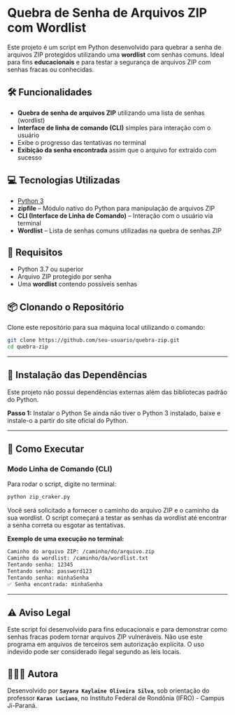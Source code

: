 # Quebra de Senha de Arquivos ZIP com Wordlist

Este projeto é um script em Python desenvolvido para quebrar a senha de arquivos ZIP protegidos utilizando uma **wordlist** com senhas comuns. Ideal para fins **educacionais** e para testar a segurança de arquivos ZIP com senhas fracas ou conhecidas.

## 🛠 Funcionalidades
- **Quebra de senha de arquivos ZIP** utilizando uma lista de senhas (wordlist)
- **Interface de linha de comando (CLI)** simples para interação com o usuário
- Exibe o progresso das tentativas no terminal
- **Exibição da senha encontrada** assim que o arquivo for extraído com sucesso

## 💻 Tecnologias Utilizadas
- [Python 3](https://www.python.org/)
- **zipfile** – Módulo nativo do Python para manipulação de arquivos ZIP
- **CLI (Interface de Linha de Comando)** – Interação com o usuário via terminal
- **Wordlist** – Lista de senhas comuns utilizadas na quebra de senhas ZIP

## 🧾 Requisitos
- Python 3.7 ou superior
- Arquivo ZIP protegido por senha
- Uma **wordlist** contendo possíveis senhas

## 📦 Clonando o Repositório

Clone este repositório para sua máquina local utilizando o comando:

```bash
git clone https://github.com/seu-usuario/quebra-zip.git
cd quebra-zip
```

---

## 🛂 Instalação das Dependências
Este projeto não possui dependências externas além das bibliotecas padrão do Python.

**Passo 1:** Instalar o Python
Se ainda não tiver o Python 3 instalado, baixe e instale-o a partir do site oficial do Python.

---

## 🚀 Como Executar
### Modo Linha de Comando (CLI)
Para rodar o script, digite no terminal:

```bash
python zip_craker.py
```
Você será solicitado a fornecer o caminho do arquivo ZIP e o caminho da sua wordlist. O script começará a testar as senhas da wordlist até encontrar a senha correta ou esgotar as tentativas.

**Exemplo de uma execução no terminal:**

```bash
Caminho do arquivo ZIP: /caminho/do/arquivo.zip
Caminho da wordlist: /caminho/da/wordlist.txt
Tentando senha: 12345
Tentando senha: password123
Tentando senha: minhaSenha
✅ Senha encontrada: minhaSenha
```

---

## ⚠ Aviso Legal
Este script foi desenvolvido para fins educacionais e para demonstrar como senhas fracas podem tornar arquivos ZIP vulneráveis. Não use este programa em arquivos de terceiros sem autorização explícita. O uso indevido pode ser considerado ilegal segundo as leis locais.

## 👩🏻‍💻 Autora
Desenvolvido por **`Sayara Kaylaine Oliveira Silva`**, sob orientação do professor **`Karan Luciano`**, no Instituto Federal de Rondônia (IFRO) - Campus Ji-Paraná.
